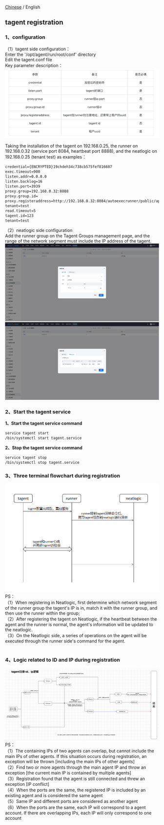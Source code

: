 [Chinese](README.md) / English

## tagent registration

### 1、configuration
（1）tagent side configuration：<br>
Enter the '/opt/agent/run/root/conf' directory<br>
Edit the tagent.conf file<br>
Key parameter description：<br>
![img.png](README_IMAGES/img3.png)

Taking the installation of the tagent on 192.168.0.25, the runner on 192.168.0.32 (service port 8084, heartbeat port 8888), and the neatlogic on 192.168.0.25 (tenant test) as examples：
```
credential={ENCRYPTED}19chdeh34c738cb575fef816607
exec.timeout=900
listen.addr=0.0.0.0
listen.backlog=16
listen.port=3939
proxy.group=192.168.0.32:8888
proxy.group.id=
proxy.registeraddress=http://192.168.0.32:8084/autoexecrunner/public/api/rest/tagent/register?tenant=test
read.timeout=5
tagent.id=123
tenant=test
```
（2）neatlogic side configuration<br>
Add the runner group on the Tagent Groups management page, and the range of the network segment must include the IP address of the tagent.
![img.png](README_IMAGES/img.png)
![img.png](README_IMAGES/img1.png)

### 2、Start the tagent service

**1、Start the tagent service command**
```
service tagent start
/bin/systemctl start tagent.service
```
**2、Stop the tagent service command**
```
service tagent stop
/bin/systemctl stop tagent.service 
```
### 3、Three terminal flowchart during registration

![img.png](README_IMAGES/img2.png)
PS：<br>
（1）When registering in Neatlogic, first determine which network segment of the runner group the tagent's IP is in, match it with the runner group, and then use the runner within the group;<br>
（2）After registering the tagent on Neatlogic, if the heartbeat between the agent and the runner is normal, the agent's information will be updated to the neatlogic.<br>
（3）On the Neatlogic side, a series of operations on the agent will be executed through the runner side's command for the agent.
<br>
<br>
### 4、Logic related to ID and IP during registration
![img_1.png](README_IMAGES/img4.png)
PS：<br>
（1）The containing IPs of two agents can overlap, but cannot include the main IPs of other agents. If this situation occurs during registration, an exception will be thrown [including the main IPs of other agents]<br>
（2）Find two or more agents through the main agent IP and throw an exception [the current main IP is contained by multiple agents]<br>
（3）Registration found that the agent is still connected and threw an exception [IP conflict]<br>
（4）When the ports are the same, the registered IP is included by an existing agent and is considered the same agent<br>
（5）Same IP and different ports are considered as another agent<br>
（6）When the ports are the same, each IP will correspond to a agent account. If there are overlapping IPs, each IP will only correspond to one account<br>